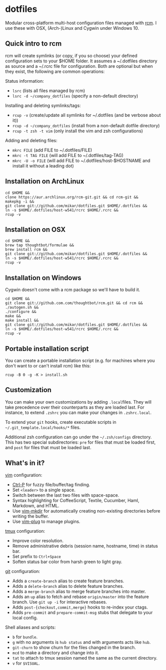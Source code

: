 dotfiles
===================

Modular cross-platform multi-host configuration files managed with [rcm](https://github.com/thoughtbot/rcm).
I use these with OSX, (Arch-)Linux and Cygwin under Windows 10.

Quick intro to rcm
------------------

rcm will create symlinks (or copy, if you so choose) your defined configuration sets to your $HOME folder.
It assumes a ~/.dotfiles directory as source and a ~/.rcrc file for configuration. Both are optional but when they exist, the following are common operations:

Status information:
* `lsrc` (lists all files managed by rcm)
* `lsrc -d ~/company_dotfiles` (specify a non-default directory)

Installing and deleting symlinks/tags:
* `rcup -v` (create/update all symlinks for ~/.dotfiles (and be verbose about it))
* `rcup -d ~/company_dotfiles` (install from a non-default dotfile directory)
* `rcup -t zsh -t vim` (only install the vim and zsh configurations)

Adding and deleting files: 
* `mkrc FILE` (add FILE to ~/.dotfiles/FILE)
* `mkrc -t TAG FILE` (will add FILE to ~/.dotfiles/tag-TAG)
* `mkrc -U -o FILE` (will add FILE to ~/.dotfiles/host-$HOSTNAME and install it without a leading dot)

Installation on ArchLinux
-------------------------
    
    cd $HOME &&
    clone https://aur.archlinux.org/rcm-git.git && cd rcm-git &&
    makepkg -i &&
    git clone git://github.com/mikar/dotfiles.git $HOME/.dotfiles &&
    ln -s $HOME/.dotfiles/host-w541/rcrc $HOME/.rcrc &&
    rcup -v

Installation on OSX
-------------------

    cd $HOME &&
    brew tap thoughtbot/formulae &&
    brew install rcm &&
    git clone git://github.com/mikar/dotfiles.git $HOME/.dotfiles &&
    ln -s $HOME/.dotfiles/host-w541/rcrc $HOME/.rcrc &&
    rcup -v

Installation on Windows
-------------------
Cygwin doesn't come with a rcm package so we'll have to build it.

    cd $HOME &&
    git clone git://github.com.com/thoughtbot/rcm.git && cd rcm &&
    ./autogen.sh &&
    ./configure &&
    make &&
    make install &&
    git clone git://github.com/mikar/dotfiles.git $HOME/.dotfiles &&
    ln -s $HOME/.dotfiles/host-w541/rcrc $HOME/.rcrc &&
    rcup -v

Portable installation script
---------------------------
You can create a portable installation script (e.g. for machines where you don't want to or can't install rcm) like this:

    rcup -B 0 -g -K > install.sh

Customization
----------------------------

You can make your own customizations by adding `.local`files. 
They will take precedence over their counterparts as they are loaded last.
For instance, to extend `.zshrc` you can make your changes in `.zshrc.local`.

To extend your `git` hooks, create executable scripts in
`~/.git_template.local/hooks/*` files.

Additional zsh configuration can go under the `~/.zsh/configs` directory. This
has two special subdirectories: `pre` for files that must be loaded first, and
`post` for files that must be loaded last.

What's in it?
-------------

[vim](http://www.vim.org/) configuration:

* [Ctrl-P](https://github.com/kien/ctrlp.vim) for fuzzy file/buffer/tag finding.
* Set `<leader>` to a single space.
* Switch between the last two files with space-space.
* Syntax highlighting for CoffeeScript, Textile, Cucumber, Haml, Markdown, and
  HTML.
* Use [vim-mkdir](https://github.com/pbrisbin/vim-mkdir) for automatically
  creating non-existing directories before writing the buffer.
* Use [vim-plug](https://github.com/junegunn/vim-plug) to manage plugins.

[tmux](http://robots.thoughtbot.com/a-tmux-crash-course)
configuration:

* Improve color resolution.
* Remove administrative debris (session name, hostname, time) in status bar.
* Set prefix to `Ctrl+Space`
* Soften status bar color from harsh green to light gray.

[git](http://git-scm.com/) configuration:

* Adds a `create-branch` alias to create feature branches.
* Adds a `delete-branch` alias to delete feature branches.
* Adds a `merge-branch` alias to merge feature branches into master.
* Adds an `up` alias to fetch and rebase `origin/master` into the feature
  branch. Use `git up -i` for interactive rebases.
* Adds `post-{checkout,commit,merge}` hooks to re-index your ctags.
* Adds `pre-commit` and `prepare-commit-msg` stubs that delegate to your local
  config.

Shell aliases and scripts:

* `b` for `bundle`.
* `g` with no arguments is `hub status` and with arguments acts like `hub`.
* `git-churn` to show churn for the files changed in the branch.
* `mcd` to make a directory and change into it.
* `tat` to attach to tmux session named the same as the current directory.
* `v` for `$VISUAL`.

